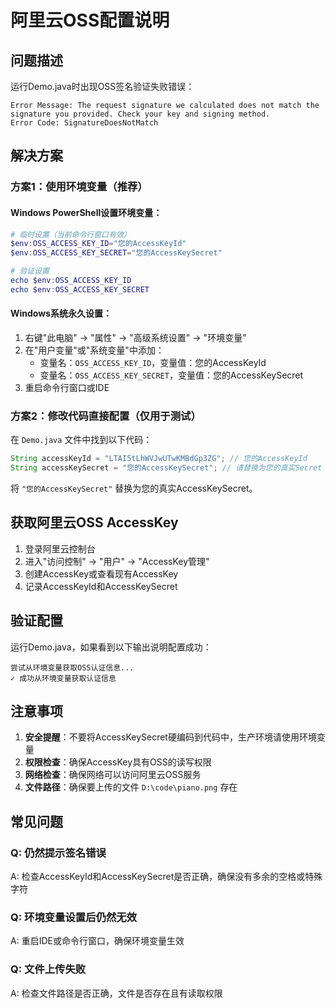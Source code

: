 # 阿里云OSS配置说明

## 问题描述
运行Demo.java时出现OSS签名验证失败错误：
```
Error Message: The request signature we calculated does not match the signature you provided. Check your key and signing method.
Error Code: SignatureDoesNotMatch
```

## 解决方案

### 方案1：使用环境变量（推荐）

#### Windows PowerShell设置环境变量：
```powershell
# 临时设置（当前命令行窗口有效）
$env:OSS_ACCESS_KEY_ID="您的AccessKeyId"
$env:OSS_ACCESS_KEY_SECRET="您的AccessKeySecret"

# 验证设置
echo $env:OSS_ACCESS_KEY_ID
echo $env:OSS_ACCESS_KEY_SECRET
```

#### Windows系统永久设置：
1. 右键"此电脑" → "属性" → "高级系统设置" → "环境变量"
2. 在"用户变量"或"系统变量"中添加：
   - 变量名：`OSS_ACCESS_KEY_ID`，变量值：您的AccessKeyId
   - 变量名：`OSS_ACCESS_KEY_SECRET`，变量值：您的AccessKeySecret
3. 重启命令行窗口或IDE

### 方案2：修改代码直接配置（仅用于测试）

在 `Demo.java` 文件中找到以下代码：
```java
String accessKeyId = "LTAI5tLhWVJwUTwKMBdGp3ZG"; // 您的AccessKeyId
String accessKeySecret = "您的AccessKeySecret"; // 请替换为您的真实Secret
```

将 `"您的AccessKeySecret"` 替换为您的真实AccessKeySecret。

## 获取阿里云OSS AccessKey

1. 登录阿里云控制台
2. 进入"访问控制" → "用户" → "AccessKey管理"
3. 创建AccessKey或查看现有AccessKey
4. 记录AccessKeyId和AccessKeySecret

## 验证配置

运行Demo.java，如果看到以下输出说明配置成功：
```
尝试从环境变量获取OSS认证信息...
✓ 成功从环境变量获取认证信息
```

## 注意事项

1. **安全提醒**：不要将AccessKeySecret硬编码到代码中，生产环境请使用环境变量
2. **权限检查**：确保AccessKey具有OSS的读写权限
3. **网络检查**：确保网络可以访问阿里云OSS服务
4. **文件路径**：确保要上传的文件 `D:\code\piano.png` 存在

## 常见问题

### Q: 仍然提示签名错误
A: 检查AccessKeyId和AccessKeySecret是否正确，确保没有多余的空格或特殊字符

### Q: 环境变量设置后仍然无效
A: 重启IDE或命令行窗口，确保环境变量生效

### Q: 文件上传失败
A: 检查文件路径是否正确，文件是否存在且有读取权限

